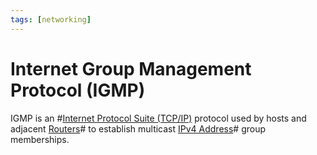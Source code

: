 ```yaml
---
tags: [networking]
---
```


# Internet Group Management Protocol (IGMP)

IGMP is an #[Internet Protocol Suite (TCP/IP)](202206151238.md) protocol used by
hosts and adjacent [Routers](202207061800.md)# to establish multicast
[IPv4 Address](202206151453.md)# group memberships.
